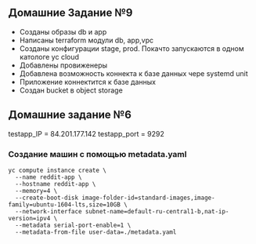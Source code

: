 
## Домашние Задание №9
* Созданы образы db и app
* Написаны terraform модули db, app,vpc
* Созданы конфигурации stage, prod. Покачто запускаются в одном катологе yc cloud
* Добавлены провиженеры
* Добавлена возможность коннекта к базе данных чере systemd unit
* Приложение коннектится к базе данных
* Создан bucket в object storage



## Домашние задание №6

testapp_IP = 84.201.177.142
testapp_port = 9292

### Создание машин с помощью metadata.yaml

```
yc compute instance create \
  --name reddit-app \
  --hostname reddit-app \
  --memory=4 \
  --create-boot-disk image-folder-id=standard-images,image-family=ubuntu-1604-lts,size=10GB \
  --network-interface subnet-name=default-ru-central1-b,nat-ip-version=ipv4 \
  --metadata serial-port-enable=1 \
  --metadata-from-file user-data=./metadata.yaml
